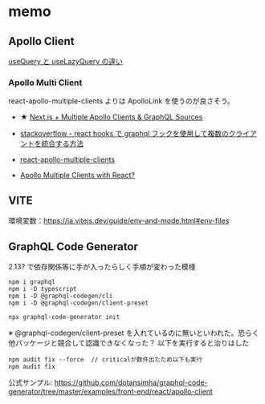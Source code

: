 # memo

## Apollo Client

[useQuery と useLazyQuery の違い](https://maku.blog/p/m7ju6gr/#usequery-%E3%81%A8-uselazyquery-%E3%81%AE%E9%81%95%E3%81%84)

### Apollo Multi Client

react-apollo-multiple-clients よりは ApolloLink を使うのが良さそう。

- ★ [Next.js + Multiple Apollo Clients & GraphQL Sources](https://www.loudnoises.us/next-js-two-apollo-clients-two-graphql-data-sources-the-easy-way/)

- [stackoverflow - react hooks で graphql フックを使用して複数のクライアントを統合する方法](https://stackoverflow.com/questions/59981062/how-to-integrate-multiple-clients-using-graphql-hooks-in-react-hooks)
- [react-apollo-multiple-clients](https://www.npmjs.com/package/@titelmedia/react-apollo-multiple-clients)

- [Apollo Multiple Clients with React?](https://medium.com/open-graphql/apollo-multiple-clients-with-react-b34b571210a5)

## VITE

環境変数：https://ja.vitejs.dev/guide/env-and-mode.html#env-files

## GraphQL Code Generator

2.13? で依存関係等に手が入ったらしく手順が変わった模様

```
npm i graphql
npm i -D typescript
npm i -D @graphql-codegen/cli
npm i -D @graphql-codegen/client-preset
```

```
npx graphql-code-generator init
```

※ @graphql-codegen/client-preset を入れているのに無いといわれた。恐らく他パッケージと競合して認識できなくなった？
以下を実行すると治りはした

```
npm audit fix --force  // criticalが数件出たため以下も実行
npm audit fix
```

公式サンプル: https://github.com/dotansimha/graphql-code-generator/tree/master/examples/front-end/react/apollo-client
